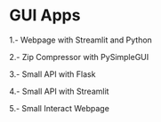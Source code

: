 # GUI Apps

1.- Webpage with Streamlit and Python

2.- Zip Compressor with PySimpleGUI

3.- Small API with Flask

4.- Small API with Streamlit

5.- Small Interact Webpage
